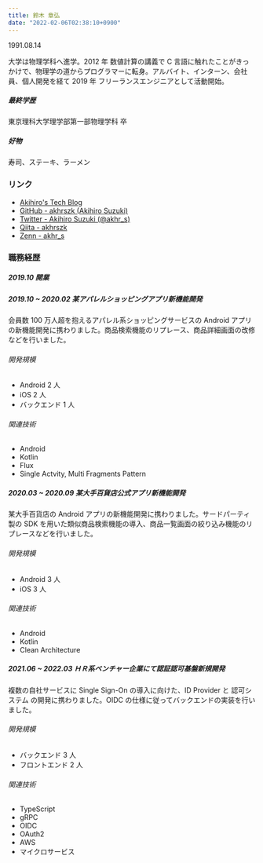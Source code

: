```yaml
---
title: 鈴木 章弘
date: "2022-02-06T02:38:10+0900"
---
```


1991.08.14

大学は物理学科へ進学。2012 年 数値計算の講義で C 言語に触れたことがきっかけで、物理学の道からプログラマーに転身。アルバイト、インターン、会社員、個人開発を経て 2019 年 フリーランスエンジニアとして活動開始。

##### 最終学歴

東京理科大学理学部第一部物理学科 卒

##### 好物

寿司、ステーキ、ラーメン

### リンク

- [Akihiro's Tech Blog](http://akihr.io)
- [GitHub - akhrszk (Akihiro Suzuki)](https://github.com/akhrszk)
- [Twitter - Akihiro Suzuki (@akhr_s)](https://twitter.com/akhr_s)
- [Qiita - akhrszk](https://qiita.com/akhrszk)
- [Zenn - akhr_s](https://zenn.dev/akhr_s)

### 職務経歴

##### 2019.10 開業

##### 2019.10 ~ 2020.02 某アパレルショッピングアプリ新機能開発

会員数 100 万人超を抱えるアパレル系ショッピングサービスの Android アプリの新機能開発に携わりました。商品検索機能のリプレース、商品詳細画面の改修などを行いました。

###### 開発規模

- Android 2 人
- iOS 2 人
- バックエンド 1 人

###### 関連技術

- Android
- Kotlin
- Flux
- Single Actvity, Multi Fragments Pattern

##### 2020.03 ~ 2020.09 某大手百貨店公式アプリ新機能開発

某大手百貨店の Android アプリの新機能開発に携わりました。サードパーティ製の SDK を用いた類似商品検索機能の導入、商品一覧画面の絞り込み機能のリプレースなどを行いました。

###### 開発規模

- Android 3 人
- iOS 3 人

###### 関連技術

- Android
- Kotlin
- Clean Architecture

##### 2021.06 ~ 2022.03 ＨＲ系ベンチャー企業にて認証認可基盤新規開発

複数の自社サービスに Single Sign-On の導入に向けた、ID Provider と 認可システム の開発に携わりました。OIDC の仕様に従ってバックエンドの実装を行いました。

###### 開発規模

- バックエンド 3 人
- フロントエンド 2 人

###### 関連技術

- TypeScript
- gRPC
- OIDC
- OAuth2
- AWS
- マイクロサービス
